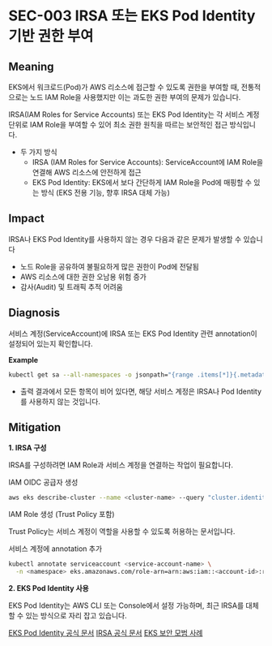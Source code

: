 # SEC-003 IRSA 또는 EKS Pod Identity 기반 권한 부여

## Meaning
EKS에서 워크로드(Pod)가 AWS 리소스에 접근할 수 있도록 권한을 부여할 때, 전통적으로는 노드 IAM Role을 사용했지만 이는 과도한 권한 부여의 문제가 있습니다.

IRSA(IAM Roles for Service Accounts) 또는 EKS Pod Identity는 각 서비스 계정 단위로 IAM Role을 부여할 수 있어 최소 권한 원칙을 따르는 보안적인 접근 방식입니다.

- 두 가지 방식
  - IRSA (IAM Roles for Service Accounts): ServiceAccount에 IAM Role을 연결해 AWS 리소스에 안전하게 접근
  - EKS Pod Identity: EKS에서 보다 간단하게 IAM Role을 Pod에 매핑할 수 있는 방식 (EKS 전용 기능, 향후 IRSA 대체 가능)

## Impact
IRSA나 EKS Pod Identity를 사용하지 않는 경우 다음과 같은 문제가 발생할 수 있습니다

- 노드 Role을 공유하여 불필요하게 많은 권한이 Pod에 전달됨
- AWS 리소스에 대한 권한 오남용 위험 증가
- 감사(Audit) 및 트래픽 추적 어려움

## Diagnosis
서비스 계정(ServiceAccount)에 IRSA 또는 EKS Pod Identity 관련 annotation이 설정되어 있는지 확인합니다.

**Example**
```bash
kubectl get sa --all-namespaces -o jsonpath="{range .items[*]}{.metadata.namespace}{'\t'}{.metadata.name}{'\t'}{.metadata.annotations.eks\.amazonaws\.com/role-arn}{'\t'}{.metadata.annotations.eks\.amazonaws\.com/identity}{'\t'}{.metadata.annotations.eks\.amazonaws\.com/audience}{'\n'}{end}" | grep -v "kube-system"
```

- 출력 결과에서 모든 항목이 비어 있다면, 해당 서비스 계정은 IRSA나 Pod Identity를 사용하지 않는 것입니다.

## Mitigation
**1. IRSA 구성**

IRSA를 구성하려면 IAM Role과 서비스 계정을 연결하는 작업이 필요합니다.

IAM OIDC 공급자 생성
```bash
aws eks describe-cluster --name <cluster-name> --query "cluster.identity.oidc.issuer" --output text
```

IAM Role 생성 (Trust Policy 포함)

Trust Policy는 서비스 계정이 역할을 사용할 수 있도록 허용하는 문서입니다.

서비스 계정에 annotation 추가
```bash
kubectl annotate serviceaccount <service-account-name> \
  -n <namespace> eks.amazonaws.com/role-arn=arn:aws:iam::<account-id>:role/<role-name>
```

**2. EKS Pod Identity 사용**

EKS Pod Identity는 AWS CLI 또는 Console에서 설정 가능하며, 최근 IRSA를 대체할 수 있는 방식으로 자리 잡고 있습니다.

[EKS Pod Identity 공식 문서](https://docs.aws.amazon.com/eks/latest/userguide/pod-identities.html)
[IRSA 공식 문서](https://docs.aws.amazon.com/eks/latest/userguide/iam-roles-for-service-accounts.html)
[EKS 보안 모범 사례](https://docs.aws.amazon.com/eks/latest/userguide/security-best-practices.html)